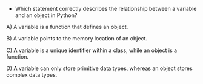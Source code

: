 - Which statement correctly describes the relationship between a variable and an object in Python?

A) A variable is a function that defines an object.

B) A variable points to the memory location of an object.

C) A variable is a unique identifier within a class, while an object is a function.

D) A variable can only store primitive data types, whereas an object stores complex data types.

<!-- Answer: B) A variable points to the memory location of an object. -->